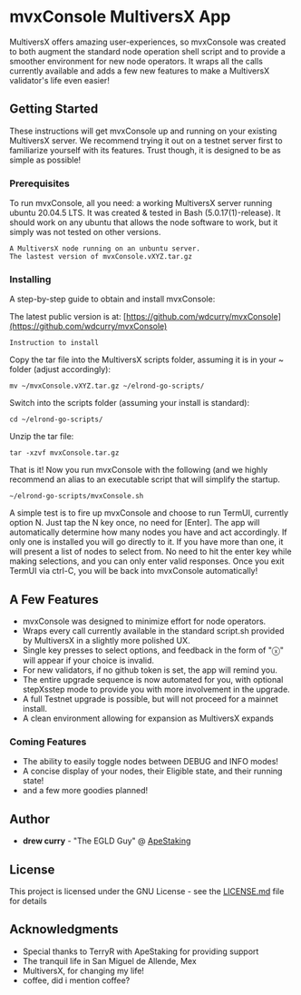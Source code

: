 # mvxConsole MultiversX App

MultiversX offers amazing user-experiences, so mvxConsole was created to both augment the standard node operation shell script and to provide a smoother environment for new node operators. It wraps all the calls currently available and adds a few new features to make a MultiversX validator's life even easier!

## Getting Started

These instructions will get mvxConsole up and running on your existing MultiversX server.  We recommend trying it out on a testnet server first to familiarize yourself with its features. Trust though, it is designed to be as simple as possible!

### Prerequisites

To run mvxConsole, all you need: a working MultiversX server running ubuntu 20.04.5 LTS.  It was created & tested in Bash (5.0.17(1)-release). It should work on any ubuntu that allows the node software to work, but it simply was not tested on other versions.

```
A MultiversX node running on an unbuntu server.
The lastest version of mvxConsole.vXYZ.tar.gz
```

### Installing

A step-by-step guide to obtain and install mvxConsole:

The latest public version is at: [https://github.com/wdcurry/mvxConsole](https://github.com/wdcurry/mvxConsole)

```
Instruction to install 
```

Copy the tar file into the MultiversX scripts folder, assuming it is in your ~ folder (adjust accordingly):

```
mv ~/mvxConsole.vXYZ.tar.gz ~/elrond-go-scripts/
```
Switch into the scripts folder (assuming your install is standard):

```
cd ~/elrond-go-scripts/
```
Unzip the tar file:

```
tar -xzvf mvxConsole.tar.gz
```
That is it! Now you run mvxConsole with the following (and we highly recommend an alias to an executable script that will simplify the startup.

```
~/elrond-go-scripts/mvxConsole.sh
```



A simple test is to fire up mvxConsole and choose to run TermUI, currently option N. Just tap the N key once, no need for [Enter]. The app will automatically determine how many nodes you have and act accordingly. If only one is installed you will go directly to it. If you have more than one, it will present a list of nodes to select from. No need to hit the enter key while making selections, and you can only enter valid responses. Once you exit TermUI via ctrl-C, you will be back into mvxConsole automatically!

## A Few Features

- mvxConsole was designed to minimize effort for node operators.
- Wraps every call currently available in the standard script.sh provided by MultiversX in a slightly more polished UX.
- Single key presses to select options, and feedback in the form of "ⓧ" will appear if your choice is invalid.
- For new validators, if no github token is set, the app will remind you.
- The entire upgrade sequence is now automated for you, with optional stepXsstep mode to provide you with more involvement in the upgrade.
- A full Testnet upgrade is possible, but will not proceed for a mainnet install.
- A clean environment allowing for expansion as MultiversX expands

### Coming Features

- The ability to easily toggle nodes between DEBUG and INFO modes!
- A concise display of your nodes, their Eligible state, and their running state!
- and a few more goodies planned!

## Author

* **drew curry** - "The EGLD Guy" @ [ApeStaking](https://www.ApeStaking.com)


## License

This project is licensed under the GNU License - see the [LICENSE.md](LICENSE.md) file for details

## Acknowledgments

* Special thanks to TerryR with ApeStaking for providing support
* The tranquil life in San Miguel de Allende, Mex
* MultiversX, for changing my life!
* coffee, did i mention coffee?


